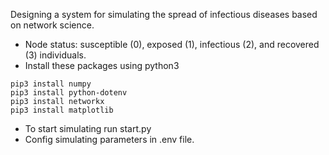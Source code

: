 Designing a system for simulating the spread of infectious diseases based on network science.
* Node status: susceptible (0), exposed (1), infectious (2), and recovered (3) individuals.
* Install these packages using python3 
```
pip3 install numpy
pip3 install python-dotenv
pip3 install networkx
pip3 install matplotlib

``` 
* To start simulating run start.py
* Config simulating parameters in .env file.